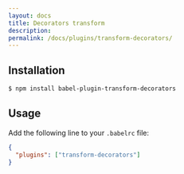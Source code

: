 ```yaml
---
layout: docs
title: Decorators transform
description:
permalink: /docs/plugins/transform-decorators/
---
```


## Installation

```sh
$ npm install babel-plugin-transform-decorators
```

## Usage

Add the following line to your `.babelrc` file:

```json
{
  "plugins": ["transform-decorators"]
}
```
